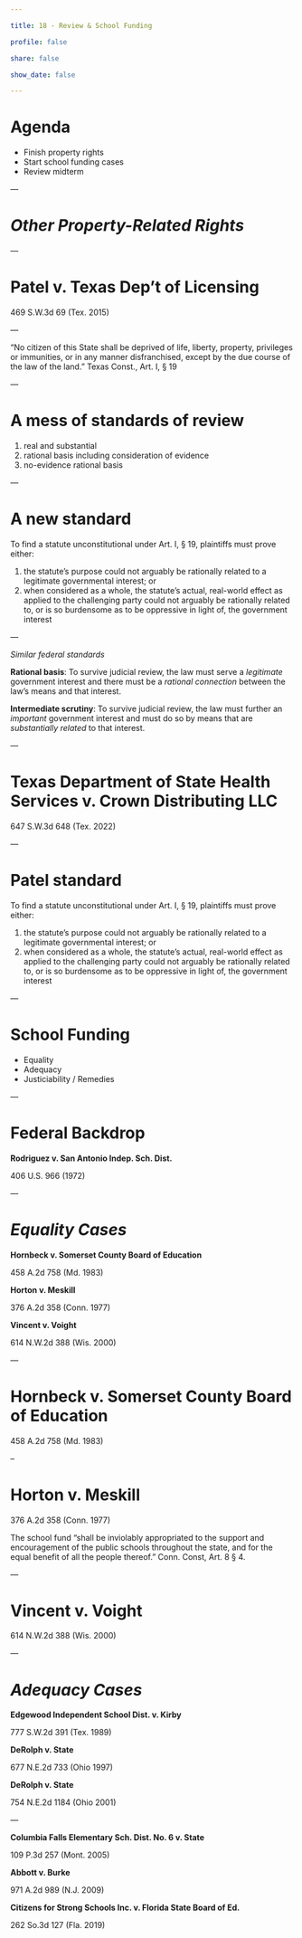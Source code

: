 ```yaml
---

title: 18 - Review & School Funding

profile: false

share: false

show_date: false

---
```



# Agenda

- Finish property rights
- Start school funding cases
- Review midterm

—

# *Other Property-Related Rights*

—

# Patel v. Texas Dep’t of Licensing
469 S.W.3d 69 (Tex. 2015)

—

“No citizen of this State shall be deprived of life, liberty, property, privileges or immunities, or in any manner disfranchised, except by the due course of the law of the land.” Texas Const., Art. I, § 19

—

# A mess of standards of review

1) real and substantial
2) rational basis including consideration of evidence
3) no-evidence rational basis

—

# A new standard

To find a statute unconstitutional under Art. I, § 19, plaintiffs must prove either: 

1) the statute’s purpose could not arguably be rationally related to a legitimate governmental interest; or
2) when considered as a whole, the statute’s actual, real-world effect as applied to the challenging party could not arguably be rationally related to, or is so burdensome as to be oppressive in light of, the government interest

—

*Similar federal standards*

**Rational basis**: To survive judicial review, the law must serve a *legitimate* government interest and there must be a *rational connection* between the law’s means and that interest.

**Intermediate scrutiny**: To survive judicial review, the law must further an *important* government interest and must do so by means that are *substantially related* to that interest.

—

# Texas Department of State Health Services v. Crown Distributing LLC
647 S.W.3d 648 (Tex. 2022)

—

# Patel standard

To find a statute unconstitutional under Art. I, § 19, plaintiffs must prove either: 

1) the statute’s purpose could not arguably be rationally related to a legitimate governmental interest; or
2) when considered as a whole, the statute’s actual, real-world effect as applied to the challenging party could not arguably be rationally related to, or is so burdensome as to be oppressive in light of, the government interest

—

# School Funding

- Equality
- Adequacy
- Justiciability / Remedies

—

# Federal Backdrop

**Rodriguez v. San Antonio Indep. Sch. Dist.**

406 U.S. 966 (1972)

—

# *Equality Cases*

**Hornbeck v. Somerset County Board of Education**

458 A.2d 758 (Md. 1983)

**Horton v. Meskill**

376 A.2d 358 (Conn. 1977)

**Vincent v. Voight**

614 N.W.2d 388 (Wis. 2000)

—

# Hornbeck v. Somerset County Board of Education
458 A.2d 758 (Md. 1983)

–

# Horton v. Meskill

376 A.2d 358 (Conn. 1977)

The school fund “shall be inviolably appropriated to the support and encouragement of the public schools throughout the state, and for the equal benefit of all the people thereof.” Conn. Const, Art. 8 § 4.

—

# Vincent v. Voight

614 N.W.2d 388 (Wis. 2000)

—

# *Adequacy Cases*

**Edgewood Independent School Dist. v. Kirby**

777 S.W.2d 391 (Tex. 1989)

**DeRolph v. State**

677 N.E.2d 733 (Ohio 1997)

**DeRolph v. State**

754 N.E.2d 1184 (Ohio 2001)

—

**Columbia Falls Elementary Sch. Dist. No. 6 v. State**

109 P.3d 257 (Mont. 2005)

**Abbott v. Burke**

971 A.2d 989 (N.J. 2009)

**Citizens for Strong Schools Inc. v. Florida State Board of Ed.**

262 So.3d 127 (Fla. 2019)

